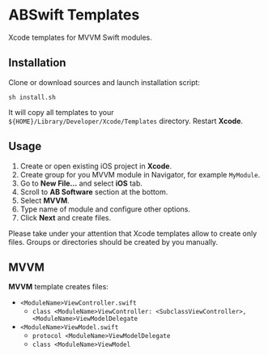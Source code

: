 
# ABSwift Templates

Xcode templates for MVVM Swift modules.

## Installation

Clone or download sources and launch installation script:

```
sh install.sh
```

It will copy all templates to your `${HOME}/Library/Developer/Xcode/Templates` directory. Restart **Xcode**.

## Usage

1. Create or open existing iOS project in **Xcode**.
1. Create group for you MVVM module in Navigator, for example `MyModule`.
1. Go to **New File...** and select **iOS** tab.
1. Scroll to **AB Software** section at the bottom.
1. Select **MVVM**.
1. Type name of module and configure other options.
1. Click **Next** and create files.

Please take under your attention that Xcode templates allow to create only files. Groups or directories should be created by you manually.

## MVVM

**MVVM** template creates files:

* `<ModuleName>ViewController.swift`
	* `class <ModuleName>ViewController: <SubclassViewController>, <ModuleName>ViewModelDelegate`
* `<ModuleName>ViewModel.swift`
	* `protocol <ModuleName>ViewModelDelegate`
	* `class <ModuleName>ViewModel`
